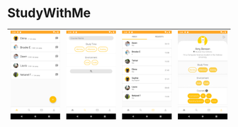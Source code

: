 # StudyWithMe

| <img src="https://github.com/sapirely/StudyPartner2/blob/master/app/screenshot01.png" width="200"/>      | <img src="https://github.com/sapirely/StudyPartner2/blob/master/app/screenshot02.png" width="200"/>      | <img src="https://github.com/sapirely/StudyPartner2/blob/master/app/screenshot03.png" width="200"/>      | <img src="https://github.com/sapirely/StudyPartner2/blob/master/app/screenshot04.png" width="200"/>      |
|------------|-------------|-------------|-------------|
